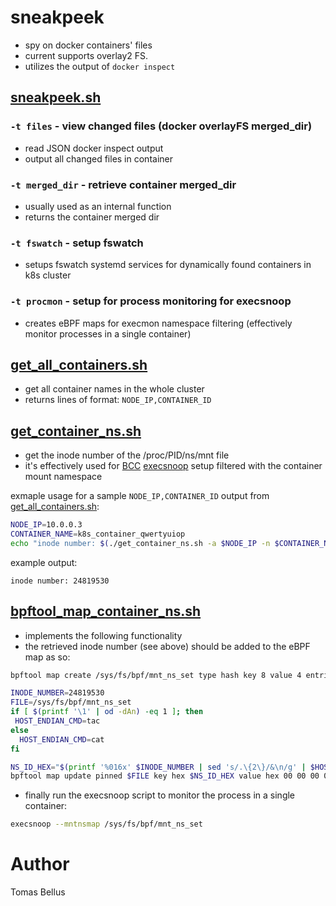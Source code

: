# sneakpeek

- spy on docker containers' files
- current supports overlay2 FS.
- utilizes the output of `docker inspect`

## [sneakpeek.sh](./sneakpeek.sh)

### `-t files` - view changed files (docker overlayFS merged\_dir)
- read JSON docker inspect output
- output all changed files in container

### `-t merged_dir` - retrieve container merged\_dir
- usually used as an internal function
- returns the container merged dir

### `-t fswatch` - setup fswatch
- setups fswatch systemd services for dynamically found containers in k8s cluster

### `-t procmon` - setup for process monitoring for execsnoop
- creates eBPF maps for execmon namespace filtering (effectively monitor processes in a single container)

## [get\_all\_containers.sh](./get_all_container.sh)

- get all container names in the whole cluster
- returns lines of format: `NODE_IP,CONTAINER_ID`

## [get\_container\_ns.sh](./get_container_ns.sh)

- get the inode number of the /proc/PID/ns/mnt file
- it's effectively used for [BCC](https://github.com/iovisor/bcc) [execsnoop](https://github.com/iovisor/bcc/blob/master/tools/execsnoop.py) setup filtered with the container mount namespace

exmaple usage for a sample `NODE_IP,CONTAINER_ID` output from [get\_all\_containers.sh](./get_all_containers.sh):
```bash
NODE_IP=10.0.0.3
CONTAINER_NAME=k8s_container_qwertyuiop
echo "inode number: $(./get_container_ns.sh -a $NODE_IP -n $CONTAINER_NAME)"
```

example output:
```
inode number: 24819530
```

## [bpftool\_map\_container\_ns.sh](./bpftool_map_container_ns.sh)
- implements the following functionality
- the retrieved inode number (see above) should be added to the eBPF map as so:
```bash
bpftool map create /sys/fs/bpf/mnt_ns_set type hash key 8 value 4 entries 128 name mnt_ns_set flags 0

INODE_NUMBER=24819530
FILE=/sys/fs/bpf/mnt_ns_set
if [ $(printf '\1' | od -dAn) -eq 1 ]; then
 HOST_ENDIAN_CMD=tac
else
  HOST_ENDIAN_CMD=cat
fi

NS_ID_HEX="$(printf '%016x' $INODE_NUMBER | sed 's/.\{2\}/&\n/g' | $HOST_ENDIAN_CMD)"
bpftool map update pinned $FILE key hex $NS_ID_HEX value hex 00 00 00 00 any
```

- finally run the execsnoop script to monitor the process in a single container:
```bash
execsnoop --mntnsmap /sys/fs/bpf/mnt_ns_set
```

# Author

Tomas Bellus
